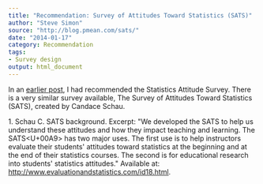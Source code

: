 ```yaml
---
title: "Recommendation: Survey of Attitudes Toward Statistics (SATS)"
author: "Steve Simon"
source: "http://blog.pmean.com/sats/"
date: "2014-01-17"
category: Recommendation
tags:
- Survey design
output: html_document
---
```


In an [earlier post](../attitude-survey/index.html), I had recommended
the Statistics Attitude Survey. There is a very similar survey
available, The Survey of Attitudes Toward Statistics (SATS), created by
Candace Schau.

<!---More--->

1\. Schau C. SATS background. Excerpt: "We developed the SATS to help us
understand these attitudes and how they impact teaching and learning.
The SATS<U+00A9> has two major uses. The first use is to help instructors
evaluate their students' attitudes toward statistics at the beginning
and at the end of their statistics courses. The second is for
educational research into students' statistics attitudes." Available at:
<http://www.evaluationandstatistics.com/id18.html>.




